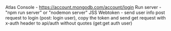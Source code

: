 Atlas Console - https://account.mongodb.com/account/login
Run server - "npm run server" or "nodemon server"
JSS Webtoken - send user info post request to login (post: login user), copy the token and send get request with x-auth header to api/auth without quotes (get:get auth user)
